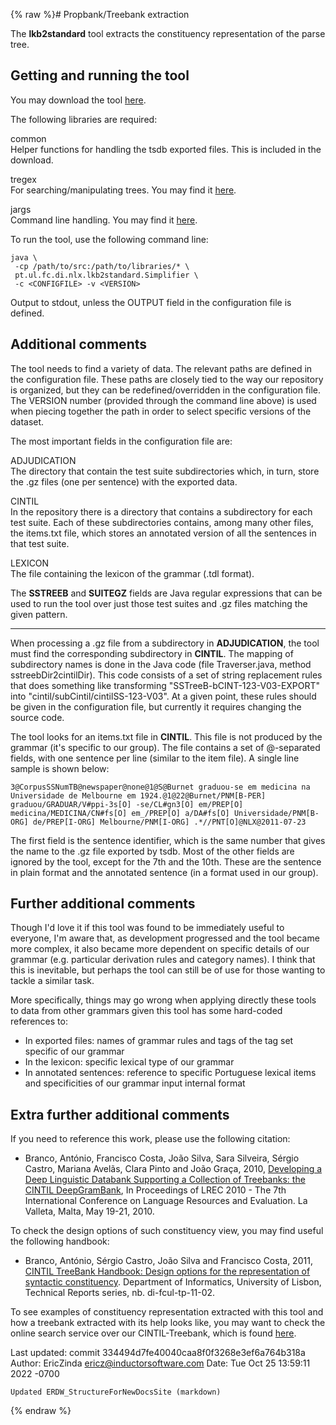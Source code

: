 {% raw %}# Propbank/Treebank extraction

The **lkb2standard** tool extracts the constituency representation of
the parse tree.

## Getting and running the tool

You may download the tool
[here](http://nlx-server.di.fc.ul.pt/~jsilva/lkb2standard_release.tar.gz).

The following libraries are required:

common\
Helper functions for handling the tsdb exported files. This is included
in the download.

tregex\
For searching/manipulating trees. You may find it
[here](http://nlp.stanford.edu/software/tregex.shtml).

jargs\
Command line handling. You may find it
[here](http://jargs.sourceforge.net).

To run the tool, use the following command line:

    java \
     -cp /path/to/src:/path/to/libraries/* \
     pt.ul.fc.di.nlx.lkb2standard.Simplifier \
     -c <CONFIGFILE> -v <VERSION>

Output to stdout, unless the OUTPUT field in the configuration file is
defined.

## Additional comments

The tool needs to find a variety of data. The relevant paths are defined
in the configuration file. These paths are closely tied to the way our
repository is organized, but they can be redefined/overridden in the
configuration file. The VERSION number (provided through the command
line above) is used when piecing together the path in order to select
specific versions of the dataset.

The most important fields in the configuration file are:

ADJUDICATION\
The directory that contain the test suite subdirectories which, in turn,
store the .gz files (one per sentence) with the exported data.

CINTIL\
In the repository there is a directory that contains a subdirectory for
each test suite. Each of these subdirectories contains, among many other
files, the items.txt file, which stores an annotated version of all the
sentences in that test suite.

LEXICON\
The file containing the lexicon of the grammar (.tdl format).

The **SSTREEB** and **SUITEGZ** fields are Java regular expressions that
can be used to run the tool over just those test suites and .gz files
matching the given pattern.

* * *

When processing a .gz file from a subdirectory in **ADJUDICATION**, the
tool must find the corresponding subdirectory in **CINTIL**. The mapping
of subdirectory names is done in the Java code (file Traverser.java,
method sstreebDir2cintilDir). This code consists of a set of string
replacement rules that does something like transforming
"SSTreeB-bCINT-123-V03-EXPORT" into "cintil/subCintil/cintilSS-123-V03".
At a given point, these rules should be given in the configuration file,
but currently it requires changing the source code.

The tool looks for an items.txt file in **CINTIL**. This file is not
produced by the grammar (it's specific to our group). The file contains
a set of @-separated fields, with one sentence per line (similar to the
item file). A single line sample is shown below:

    3@CorpusSSNumTB@newspaper@none@1@S@Burnet graduou-se em medicina na Universidade de Melbourne em 1924.@1@22@Burnet/PNM[B-PER] graduou/GRADUAR/V#ppi-3s[O] -se/CL#gn3[O] em/PREP[O] medicina/MEDICINA/CN#fs[O] em_/PREP[O] a/DA#fs[O] Universidade/PNM[B-ORG] de/PREP[I-ORG] Melbourne/PNM[I-ORG] .*//PNT[O]@NLX@2011-07-23

The first field is the sentence identifier, which is the same number
that gives the name to the .gz file exported by tsdb. Most of the other
fields are ignored by the tool, except for the 7th and the 10th. These
are the sentence in plain format and the annotated sentence (in a format
used in our group).

## Further additional comments

Though I'd love it if this tool was found to be immediately useful to
everyone, I'm aware that, as development progressed and the tool became
more complex, it also became more dependent on specific details of our
grammar (e.g. particular derivation rules and category names). I think
that this is inevitable, but perhaps the tool can still be of use for
those wanting to tackle a similar task.

More specifically, things may go wrong when applying directly these
tools to data from other grammars given this tool has some hard-coded
references to:

- In exported files: names of grammar rules and tags of the tag set
specific of our grammar
- In the lexicon: specific lexical type of our grammar
- In annotated sentences: reference to specific Portuguese lexical
items and specificities of our grammar input internal format

## Extra further additional comments

If you need to reference this work, please use the following citation:

- Branco, António, Francisco Costa, João Silva, Sara Silveira, Sérgio
Castro, Mariana Avelãs, Clara Pinto and João Graça, 2010,
[Developing a Deep Linguistic Databank Supporting a Collection of
Treebanks: the CINTIL
DeepGramBank](http://www.di.fc.ul.pt/~ahb/Brancoetal2010.pdf), In
Proceedings of LREC 2010 - The 7th International Conference on
Language Resources and Evaluation. La Valleta, Malta, May
19-21, 2010.

To check the design options of such constituency view, you may find
useful the following handbook:

- Branco, António, Sérgio Castro, João Silva and Francisco Costa,
2011, [CINTIL TreeBank Handbook: Design options for the
representation of syntactic
constituency](http://hdl.handle.net/10455/6746). Department of
Informatics, University of Lisbon, Technical Reports series, nb.
di-fcul-tp-11-02.

To see examples of constituency representation extracted with this tool
and how a treebank extracted with its help looks like, you may want to
check the online search service over our CINTIL-Treebank, which is found
[here](http://lxcenter.di.fc.ul.pt/services/en/LXServicesSearcher.html).

Last updated: commit 334494d7fe40040caa8f0f3268e3ef6a764b318a
Author: EricZinda <ericz@inductorsoftware.com>
Date:   Tue Oct 25 13:59:11 2022 -0700

    Updated ERDW_StructureForNewDocsSite (markdown)
{% endraw %}